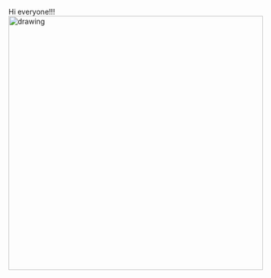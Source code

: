 Hi everyone!!! <img src=https://user-images.githubusercontent.com/38818698/50577436-49bb4080-0e28-11e9-9427-476621a753d1.png alt="drawing" width="500"/> 

 
